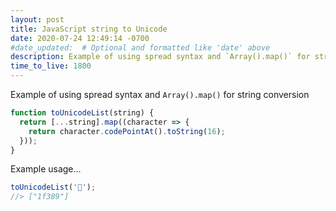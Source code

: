 ```yaml
---
layout: post
title: JavaScript string to Unicode
date: 2020-07-24 12:49:14 -0700
#date_updated:  # Optional and formatted like 'date' above
description: Example of using spread syntax and `Array().map()` for string conversion
time_to_live: 1800
---
```




Example of using spread syntax and `Array().map()` for string conversion


```javascript
function toUnicodeList(string) {
  return [...string].map((character => {
    return character.codePointAt().toString(16);
  }));
}
```


Example usage...


```javascript
toUnicodeList('🎉');
//> ["1f389"]
```
